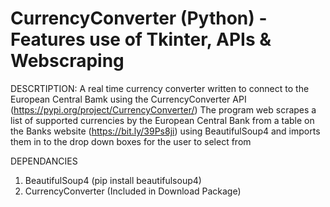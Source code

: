 # CurrencyConverter (Python) - Features use of Tkinter, APIs & Webscraping

DESCRTIPTION:
A real time currency converter written to connect to the European Central Bamk using the CurrencyConverter API (https://pypi.org/project/CurrencyConverter/)
The program web scrapes a list of supported currencies by the European Central Bank from a table on the Banks website (https://bit.ly/39Ps8ji) using BeautifulSoup4 and imports them in to the drop down boxes for the user to select from

DEPENDANCIES
1. BeautifulSoup4 (pip install beautifulsoup4)
2. CurrencyConverter (Included in Download Package)
